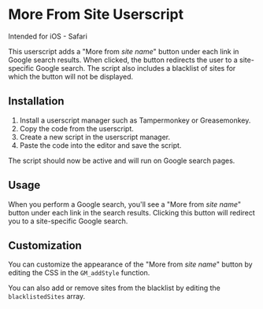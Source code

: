 # More From Site Userscript

Intended for iOS - Safari

This userscript adds a "More from *site name*" button under each link in Google search results. When clicked, the button redirects the user to a site-specific Google search. The script also includes a blacklist of sites for which the button will not be displayed.

## Installation

1. Install a userscript manager such as Tampermonkey or Greasemonkey.
2. Copy the code from the userscript.
3. Create a new script in the userscript manager.
4. Paste the code into the editor and save the script.

The script should now be active and will run on Google search pages.

## Usage

When you perform a Google search, you'll see a "More from *site name*" button under each link in the search results. Clicking this button will redirect you to a site-specific Google search.

## Customization

You can customize the appearance of the "More from *site name*" button by editing the CSS in the `GM_addStyle` function.

You can also add or remove sites from the blacklist by editing the `blacklistedSites` array.
